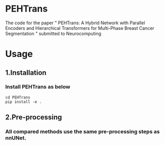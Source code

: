 # PEHTrans
The code for the paper " PEHTrans: A Hybrid Network with Parallel Encoders and Hierarchical Transformers for Multi-Phase Breast Cancer Segmentation " submitted to Neurocomputing

# Usage
## 1.Installation
### Install PEHTrans as below
```
cd PEHTrans
pip install -e .
```
## 2.Pre-processing
### All compared methods use the same pre-processing steps as nnUNet.
